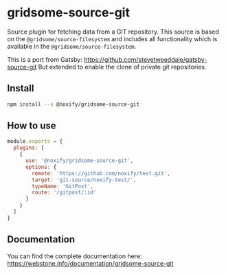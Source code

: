 # gridsome-source-git

Source plugin for fetching data from a GIT repository.
This source is based on the `@gridsome/source-filesystem` and includes
all functionality which is available in the `@gridsome/source-filesystem`.

This is a port from Gatsby: https://github.com/stevetweeddale/gatsby-source-git
But extended to enable the clone of private git repositories.

## Install

```bash
npm install --s @noxify/gridsome-source-git
```

## How to use

```js
module.exports = {
  plugins: [
    {
      use: '@noxify/gridsome-source-git',
      options: {
        remote: 'https://github.com/noxify/test.git',
        target: 'git-source/noxify-test/',
        typeName: 'GitPost',
        route: '/gitpost/:id'
      }
    }
  ]
}
```

## Documentation

You can find the complete documentation here: https://webstone.info/documentation/gridsome-source-git
